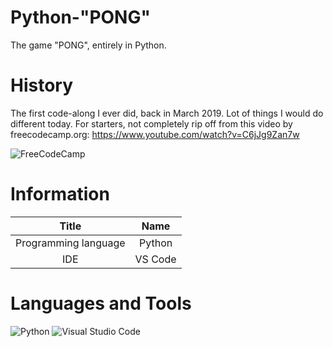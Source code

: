 # Python-"PONG"
The game "PONG", entirely in Python. 

# History
The first code-along I ever did, back in March 2019.
Lot of things I would do different today. For starters, not completely rip off from this video by freecodecamp.org: https://www.youtube.com/watch?v=C6jJg9Zan7w

![FreeCodeCamp](https://img.shields.io/badge/Freecodecamp-%23123.svg?&style=for-the-badge&logo=freecodecamp&logoColor=green)

# Information
|        Title         |     Name      | 
|:--------------------:|:-------------:|
| Programming language |    Python     | 
|         IDE          |    VS Code    | 

# Languages and Tools
![Python](https://img.shields.io/badge/python-3670A0?style=for-the-badge&logo=python&logoColor=ffdd54)
![Visual Studio Code](https://img.shields.io/badge/Visual%20Studio%20Code-0078d7.svg?style=for-the-badge&logo=visual-studio-code&logoColor=white)
